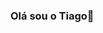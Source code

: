### Olá sou o Tiago👋

<!--
Aqui estao algumas caracteristicas sobre mim:

- 🔭 Trabalhei como estagiario na empressa informatem/bravantic
- 🌱 Estou atualmente estudando
- 😄 Gosto de trabalhar sozinho
- 🤔 Sempro a procura de novos desafios
- 💬 Gosto de desenvolver Jogos
- 📫 Meu e-mail: tiagodinis2015@gmail.com 
- ⚡ Gosto de Jogar e fazer exercicio fisico
-->
